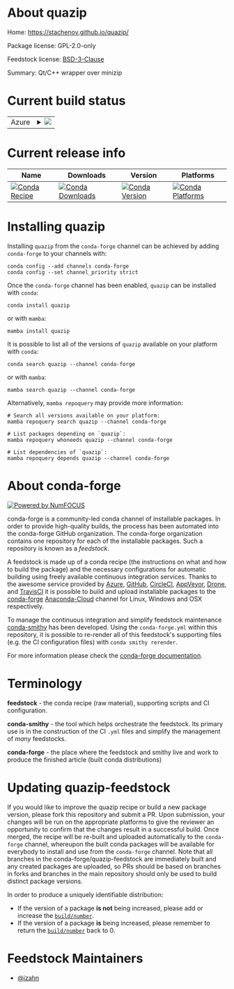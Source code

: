 About quazip
============

Home: https://stachenov.github.io/quazip/

Package license: GPL-2.0-only

Feedstock license: [BSD-3-Clause](https://github.com/conda-forge/quazip-feedstock/blob/main/LICENSE.txt)

Summary: Qt/C++ wrapper over minizip

Current build status
====================


<table>
    
  <tr>
    <td>Azure</td>
    <td>
      <details>
        <summary>
          <a href="https://dev.azure.com/conda-forge/feedstock-builds/_build/latest?definitionId=13795&branchName=main">
            <img src="https://dev.azure.com/conda-forge/feedstock-builds/_apis/build/status/quazip-feedstock?branchName=main">
          </a>
        </summary>
        <table>
          <thead><tr><th>Variant</th><th>Status</th></tr></thead>
          <tbody><tr>
              <td>linux_64</td>
              <td>
                <a href="https://dev.azure.com/conda-forge/feedstock-builds/_build/latest?definitionId=13795&branchName=main">
                  <img src="https://dev.azure.com/conda-forge/feedstock-builds/_apis/build/status/quazip-feedstock?branchName=main&jobName=linux&configuration=linux_64_" alt="variant">
                </a>
              </td>
            </tr><tr>
              <td>osx_64</td>
              <td>
                <a href="https://dev.azure.com/conda-forge/feedstock-builds/_build/latest?definitionId=13795&branchName=main">
                  <img src="https://dev.azure.com/conda-forge/feedstock-builds/_apis/build/status/quazip-feedstock?branchName=main&jobName=osx&configuration=osx_64_" alt="variant">
                </a>
              </td>
            </tr>
          </tbody>
        </table>
      </details>
    </td>
  </tr>
</table>

Current release info
====================

| Name | Downloads | Version | Platforms |
| --- | --- | --- | --- |
| [![Conda Recipe](https://img.shields.io/badge/recipe-quazip-green.svg)](https://anaconda.org/conda-forge/quazip) | [![Conda Downloads](https://img.shields.io/conda/dn/conda-forge/quazip.svg)](https://anaconda.org/conda-forge/quazip) | [![Conda Version](https://img.shields.io/conda/vn/conda-forge/quazip.svg)](https://anaconda.org/conda-forge/quazip) | [![Conda Platforms](https://img.shields.io/conda/pn/conda-forge/quazip.svg)](https://anaconda.org/conda-forge/quazip) |

Installing quazip
=================

Installing `quazip` from the `conda-forge` channel can be achieved by adding `conda-forge` to your channels with:

```
conda config --add channels conda-forge
conda config --set channel_priority strict
```

Once the `conda-forge` channel has been enabled, `quazip` can be installed with `conda`:

```
conda install quazip
```

or with `mamba`:

```
mamba install quazip
```

It is possible to list all of the versions of `quazip` available on your platform with `conda`:

```
conda search quazip --channel conda-forge
```

or with `mamba`:

```
mamba search quazip --channel conda-forge
```

Alternatively, `mamba repoquery` may provide more information:

```
# Search all versions available on your platform:
mamba repoquery search quazip --channel conda-forge

# List packages depending on `quazip`:
mamba repoquery whoneeds quazip --channel conda-forge

# List dependencies of `quazip`:
mamba repoquery depends quazip --channel conda-forge
```


About conda-forge
=================

[![Powered by
NumFOCUS](https://img.shields.io/badge/powered%20by-NumFOCUS-orange.svg?style=flat&colorA=E1523D&colorB=007D8A)](https://numfocus.org)

conda-forge is a community-led conda channel of installable packages.
In order to provide high-quality builds, the process has been automated into the
conda-forge GitHub organization. The conda-forge organization contains one repository
for each of the installable packages. Such a repository is known as a *feedstock*.

A feedstock is made up of a conda recipe (the instructions on what and how to build
the package) and the necessary configurations for automatic building using freely
available continuous integration services. Thanks to the awesome service provided by
[Azure](https://azure.microsoft.com/en-us/services/devops/), [GitHub](https://github.com/),
[CircleCI](https://circleci.com/), [AppVeyor](https://www.appveyor.com/),
[Drone](https://cloud.drone.io/welcome), and [TravisCI](https://travis-ci.com/)
it is possible to build and upload installable packages to the
[conda-forge](https://anaconda.org/conda-forge) [Anaconda-Cloud](https://anaconda.org/)
channel for Linux, Windows and OSX respectively.

To manage the continuous integration and simplify feedstock maintenance
[conda-smithy](https://github.com/conda-forge/conda-smithy) has been developed.
Using the ``conda-forge.yml`` within this repository, it is possible to re-render all of
this feedstock's supporting files (e.g. the CI configuration files) with ``conda smithy rerender``.

For more information please check the [conda-forge documentation](https://conda-forge.org/docs/).

Terminology
===========

**feedstock** - the conda recipe (raw material), supporting scripts and CI configuration.

**conda-smithy** - the tool which helps orchestrate the feedstock.
                   Its primary use is in the construction of the CI ``.yml`` files
                   and simplify the management of *many* feedstocks.

**conda-forge** - the place where the feedstock and smithy live and work to
                  produce the finished article (built conda distributions)


Updating quazip-feedstock
=========================

If you would like to improve the quazip recipe or build a new
package version, please fork this repository and submit a PR. Upon submission,
your changes will be run on the appropriate platforms to give the reviewer an
opportunity to confirm that the changes result in a successful build. Once
merged, the recipe will be re-built and uploaded automatically to the
`conda-forge` channel, whereupon the built conda packages will be available for
everybody to install and use from the `conda-forge` channel.
Note that all branches in the conda-forge/quazip-feedstock are
immediately built and any created packages are uploaded, so PRs should be based
on branches in forks and branches in the main repository should only be used to
build distinct package versions.

In order to produce a uniquely identifiable distribution:
 * If the version of a package **is not** being increased, please add or increase
   the [``build/number``](https://docs.conda.io/projects/conda-build/en/latest/resources/define-metadata.html#build-number-and-string).
 * If the version of a package **is** being increased, please remember to return
   the [``build/number``](https://docs.conda.io/projects/conda-build/en/latest/resources/define-metadata.html#build-number-and-string)
   back to 0.

Feedstock Maintainers
=====================

* [@izahn](https://github.com/izahn/)

